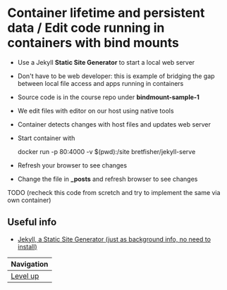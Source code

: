# Container lifetime and persistent data / Edit code running in containers with bind mounts #

* Use a Jekyll **Static Site Generator** to start a local web server
* Don't have to be web developer: this is example of bridging the gap between local file access and apps running in containers
* Source code is in the course repo under **bindmount-sample-1**
* We edit files with editor on our host using native tools
* Container detects changes with host files and updates web server
* Start container with

    docker run -p 80:4000 -v $(pwd):/site bretfisher/jekyll-serve

* Refresh your browser to see changes
* Change the file in **_posts** and refresh browser to see changes

TODO (recheck this code from scretch and try to implement the same via own container)

## Useful info ##

* [Jekyll, a Static Site Generator (just as background info, no need to install)](https://jekyllrb.com/)

| Navigation               |
| ------------------------ |
| [Level up](../README.md) |
